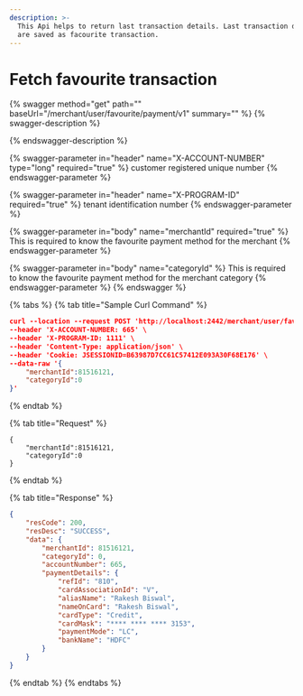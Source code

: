 ```yaml
---
description: >-
  This Api helps to return last transaction details. Last transaction details
  are saved as facourite transaction.
---
```


# Fetch favourite transaction



{% swagger method="get" path="" baseUrl="<domain>/merchant/user/favourite/payment/v1" summary="" %}
{% swagger-description %}

{% endswagger-description %}

{% swagger-parameter in="header" name="X-ACCOUNT-NUMBER" type="long" required="true" %}
customer registered unique number
{% endswagger-parameter %}

{% swagger-parameter in="header" name="X-PROGRAM-ID" required="true" %}
tenant identification number
{% endswagger-parameter %}

{% swagger-parameter in="body" name="merchantId" required="true" %}
This is required to know the  favourite payment method for the merchant
{% endswagger-parameter %}

{% swagger-parameter in="body" name="categoryId" %}
This is required to know the favourite payment method for the merchant category
{% endswagger-parameter %}
{% endswagger %}

{% tabs %}
{% tab title="Sample Curl Command" %}
```json
curl --location --request POST 'http://localhost:2442/merchant/user/favourite/payment/v1' \
--header 'X-ACCOUNT-NUMBER: 665' \
--header 'X-PROGRAM-ID: 1111' \
--header 'Content-Type: application/json' \
--header 'Cookie: JSESSIONID=B63987D7CC61C57412E093A30F68E176' \
--data-raw '{
    "merchantId":81516121,
    "categoryId":0
}'
```
{% endtab %}

{% tab title="Request" %}
```json5
{
    "merchantId":81516121,
    "categoryId":0
}
```
{% endtab %}

{% tab title="Response" %}
```json
{
    "resCode": 200,
    "resDesc": "SUCCESS",
    "data": {
        "merchantId": 81516121,
        "categoryId": 0,
        "accountNumber": 665,
        "paymentDetails": {
            "refId": "810",
            "cardAssociationId": "V",
            "aliasName": "Rakesh Biswal",
            "nameOnCard": "Rakesh Biswal",
            "cardType": "Credit",
            "cardMask": "**** **** **** 3153",
            "paymentMode": "LC",
            "bankName": "HDFC"
        }
    }
}
```
{% endtab %}
{% endtabs %}
